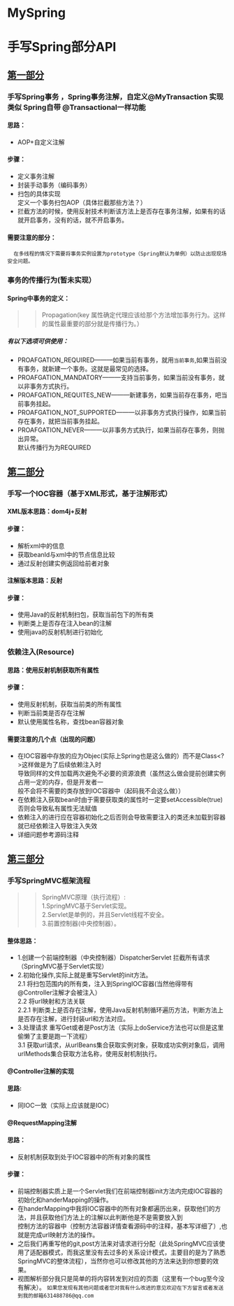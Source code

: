 # MySpring
手写Spring部分API
========
[第一部分](https://github.com/JialongWen/Frame.git)  
--------
### 手写Spring事务 ，Spring事务注解，自定义@MyTransaction 实现类似 Spring自带 @Transactional一样功能<br>
#### 思路：<br>
* AOP+自定义注解<br>

#### 步骤：<br>
* 定义事务注解<br>
* 封装手动事务（编码事务）<br>
* 扫包的具体实现<br>
            定义一个事务扫包AOP（具体拦截那些方法？）<br>
* 拦截方法的时候，使用反射技术判断该方法上是否存在事务注解，如果有的话就开启事务，没有的话，就不开启事务。<br>
#### 需要注意的部分：<br>
      在多线程的情况下需要将事务实例设置为prototype（Spring默认为单例）以防止出现现场安全问题。

### 事务的传播行为(暂未实现）
#### Spring中事务的定义：<br>
>> Propagation(key 属性确定代理应该给那个方法增加事务行为。这样的属性最重要的部分就是传播行为。）
##### 有以下选项可供使用：
* PROAFGATION_REQUIRED———如果当前有事务，就用`当前事务`,如果当前没有事务，就新建一个事务。这就是最常见的选择。
* PROAFGATION_MANDATORY———支持当前事务，如果当前没有事务，就以非事务方式执行。
* PROAFGATION_REQUITES_NEW———新建事务，如果当前存在事务，吧当前事务挂起。
* PROAFGATION_NOT_SUPPORTED———以非事务方式执行操作，如果当前存在事务，就把当前事务挂起。
* PROAFGATION_NEVER———以非事务方式执行，如果当前存在事务，则抛出异常。  
默认传播行为为REQUIRED


[第二部分](https://github.com/JialongWen/Frame/tree/master/src/main/java/com/wjl/frame/ioc)
--------
### 手写一个IOC容器（基于XML形式，基于注解形式）
#### XML版本思路：dom4j+反射
#### 步骤：
* 解析xml中的信息
* 获取beanId与xml中的节点信息比较
* 通过反射创建实例返回给前者对象

#### 注解版本思路：反射
#### 步骤：
* 使用Java的反射机制扫包，获取当前包下的所有类
* 判断类上是否存在注入bean的注解
* 使用java的反射机制进行初始化

### 依赖注入(Resource)
#### 思路：使用反射机制获取所有属性
#### 步骤：
* 使用反射机制，获取当前类的所有属性
* 判断当前类是否存在注解
* 默认使用属性名称，查找bean容器对象<br>
#### 需要注意的几个点（出现的问题）<br>
* 在IOC容器中存放的应为Objec(实际上Spring也是这么做的）而不是Class<?>这样做是为了后续依赖注入时<br>
导致同样的文件加载两次避免不必要的资源浪费（虽然这么做会提前创建实例占用一定的内存，但是开发者一<br>
般不会将不需要的类存放到IOC容器中（起码我不会这么做））
* 在依赖注入获取bean时由于需要获取类的属性时一定要setAccessible(true)否则会导致私有属性无法赋值
* 依赖注入的进行应在容器初始化之后否则会导致需要注入的类还未加载到容器就已经依赖注入导致注入失效
* 详细问题参考源码注释


[第三部分](https://github.com/JialongWen/MySpringMVC.git)
--------
### 手写SpringMVC框架流程
>> SpringMVC原理（执行流程）:<br>
1.SpringMVC基于Servlet实现。<br>
2.Servlet是单例的，并且Servlet线程不安全。<br>
3.前置控制器(中央控制器）。<br>
#### 整体思路：
* 1.创建一个前端控制器（中央控制器）DispatcherServlet 拦截所有请求（SpringMVC基于Servlet实现）
* 2.初始化操作,实际上就是重写Servlet的init方法。<br>
    2.1 将扫包范围内的所有类，注入到SpringIOC容器(当然他得带有@Controller注解才会被注入）<br>
    2.2 将url映射和方法关联<br>
    2.2.1 判断类上是否存在注解，使用Java反射机制循环遍历方法，判断方法上是否存在注解，进行封装url和方法对应。<br>
* 3.处理请求 重写Get或者是Post方法（实际上doService方法也可以但是这里偷懒了主要是跑一下流程）<br>
  3.1 获取url请求，从urlBeans集合获取实例对象，获取成功实例对象后，调用urlMethods集合获取方法名称，使用反射机制执行。
#### @Controller注解的实现
#### 思路:
* 同IOC一致（实际上应该就是IOC）
#### @RequestMapping注解
#### 思路：
* 反射机制获取到处于IOC容器中的所有对象的属性
#### 步骤：
* 前端控制器实质上是一个Servlet我们在前端控制器init方法内完成IOC容器的初始化和handerMapping的操作。
* 在handerMapping中我将IOC容器中的所有对象都遍历出来，获取他们的方法，并且获取他们方法上的注解以此判断他是不是需要放入到<br>
控制方法的容器中（控制方法容器详情查看源码中的注释，基本写详细了）,也就是完成url映射方法的操作。
* 之后我们再重写他的git,post方法来对请求进行分配（此处SpringMVC应该使用了适配器模式，而我这里没有去过多的关系设计模式，主要目的是为了熟悉SpringMVC的整体流程），当然你也可以修改其他的方法来达到你想要的效果。
* 视图解析部分我只是简单的将内容转发到对应的页面（这里有一个bug至今没有解决）。
    `如果您发现有其他问题或者您对我有什么改进的意见欢迎在下方留言或者发送到我的邮箱631488786@qq.com`
